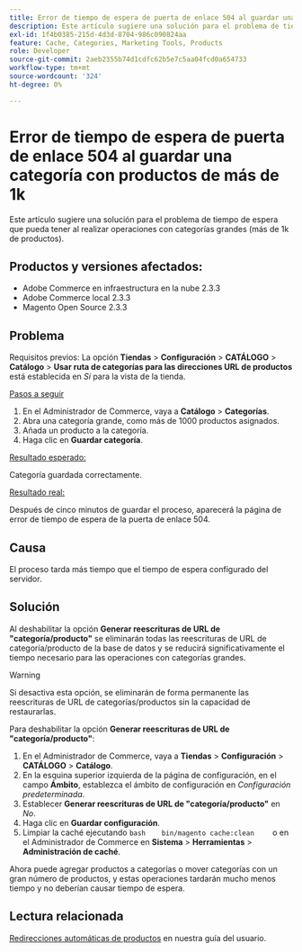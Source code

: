 ```yaml
---
title: Error de tiempo de espera de puerta de enlace 504 al guardar una categoría con productos de más de 1k
description: Este artículo sugiere una solución para el problema de tiempo de espera que pueda tener al realizar operaciones con categorías grandes (más de 1k de productos).
exl-id: 1f4b0385-215d-4d3d-8704-986c090824aa
feature: Cache, Categories, Marketing Tools, Products
role: Developer
source-git-commit: 2aeb2355b74d1cdfc62b5e7c5aa04fcd0a654733
workflow-type: tm+mt
source-wordcount: '324'
ht-degree: 0%

---
```


# Error de tiempo de espera de puerta de enlace 504 al guardar una categoría con productos de más de 1k

Este artículo sugiere una solución para el problema de tiempo de espera que pueda tener al realizar operaciones con categorías grandes (más de 1k de productos).

## Productos y versiones afectados:

* Adobe Commerce en infraestructura en la nube 2.3.3
* Adobe Commerce local 2.3.3
* Magento Open Source 2.3.3

## Problema

Requisitos previos: La opción **Tiendas** > **Configuración** > **CATÁLOGO** > **Catálogo** > **Usar ruta de categorías para las direcciones URL de productos** está establecida en *Sí* para la vista de la tienda.

<u>Pasos a seguir</u>

1. En el Administrador de Commerce, vaya a **Catálogo** > **Categorías**.
1. Abra una categoría grande, como más de 1000 productos asignados.
1. Añada un producto a la categoría.
1. Haga clic en **Guardar categoría**.

<u>Resultado esperado:</u>

Categoría guardada correctamente.

<u>Resultado real:</u>

Después de cinco minutos de guardar el proceso, aparecerá la página de error de tiempo de espera de la puerta de enlace 504.

## Causa

El proceso tarda más tiempo que el tiempo de espera configurado del servidor.

## Solución

Al deshabilitar la opción **Generar reescrituras de URL de &quot;categoría/producto&quot;** se eliminarán todas las reescrituras de URL de categoría/producto de la base de datos y se reducirá significativamente el tiempo necesario para las operaciones con categorías grandes.

>[!WARNING]
>
>Si desactiva esta opción, se eliminarán de forma permanente las reescrituras de URL de categorías/productos sin la capacidad de restaurarlas.

Para deshabilitar la opción **Generar reescrituras de URL de &quot;categoría/producto&quot;**:

1. En el Administrador de Commerce, vaya a **Tiendas** > **Configuración** > **CATÁLOGO** > **Catálogo**.
1. En la esquina superior izquierda de la página de configuración, en el campo **Ámbito**, establezca el ámbito de configuración en *Configuración predeterminada*.
1. Establecer **Generar reescrituras de URL de &quot;categoría/producto&quot;** en *No*.
1. Haga clic en **Guardar configuración**.
1. Limpiar la caché ejecutando    ```bash    bin/magento cache:clean    ```    o en el Administrador de Commerce en **Sistema** > **Herramientas** > **Administración de caché**.

Ahora puede agregar productos a categorías o mover categorías con un gran número de productos, y estas operaciones tardarán mucho menos tiempo y no deberían causar tiempo de espera.

## Lectura relacionada

[Redirecciones automáticas de productos](https://experienceleague.adobe.com/es/docs/commerce-admin/marketing/seo/url-rewrites/url-redirect-product-automatic) en nuestra guía del usuario.

